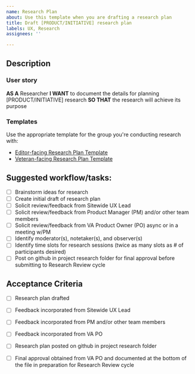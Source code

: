 ```yaml
---
name: Research Plan
about: Use this template when you are drafting a research plan 
title: Draft [PRODUCT/INITIATIVE] research plan
labels: UX, Research
assignees: ''

---
```


## Description

### User story
**AS A** Researcher
**I WANT** to document the details for planning [PRODUCT/INITIATIVE] research
**SO THAT** the research will achieve its purpose

### Templates
Use the appropriate template for the group you're conducting research with:
- [Editor-facing Research Plan Template](https://github.com/department-of-veterans-affairs/va.gov-team/blob/master/platform/cms/research/sitewide-cms-editor-research-plan-template.md)
- [Veteran-facing Research Plan Template](https://github.com/department-of-veterans-affairs/va.gov-team/blob/master/platform/research/research-plan-template.md)

## Suggested workflow/tasks:
- [ ] Brainstorm ideas for research
- [ ] Create initial draft of research plan
- [ ] Solicit review/feedback from Sitewide UX Lead 
- [ ] Solicit review/feedback from Product Manager (PM) and/or other team members
- [ ] Solicit review/feedback from VA Product Owner (PO) async or in a meeting w/PM
- [ ] Identify moderator(s), notetaker(s), and observer(s) 
- [ ] Identify time slots for research sessions (twice as many slots as # of participants desired)
- [ ] Post on github in project research folder for final approval before submitting to Research Review cycle

## Acceptance Criteria
- [ ] Research plan drafted
- [ ] Feedback incorporated from Sitewide UX Lead 
- [ ] Feedback incorporated from PM and/or other team members
- [ ] Feedback incorporated from VA PO 
- [ ] Research plan posted on github in project research folder
- [ ] Final approval obtained from VA PO and documented at the bottom of the file in preparation for Research Review cycle



